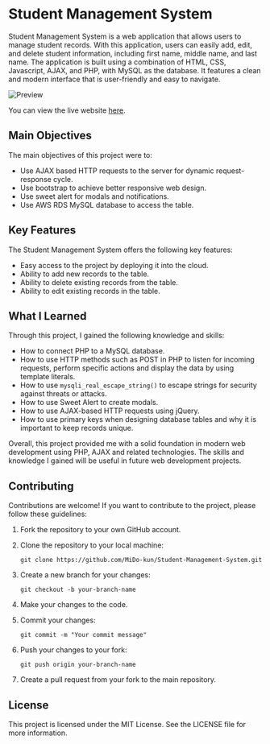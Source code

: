 # Student Management System

Student Management System is a web application that allows users to manage student records. With this application, users can easily add, edit, and delete student information, including first name, middle name, and last name. The application is built using a combination of HTML, CSS, Javascript, AJAX, and PHP, with MySQL as the database. It features a clean and modern interface that is user-friendly and easy to navigate.

![Preview](https://lh3.googleusercontent.com/pw/AJFCJaUfojM1zfLUAPDgsdt_geCtSz2cej4X0kOcfuVD_gAl3bG0C0wtCpH-9DVwnJzyWDkMT_386fl9hvKxyk7jdYm5oFbOg9Ao6F5LyH-FOmAIm1BSnZ43d6C19bOyrD64lRw3uElclM9CgD92oGNecfVq=w1363-h636-s-no)

You can view the live website [here](https://student-management-system.mido-kun.repl.co/).

## Main Objectives

The main objectives of this project were to:

- Use AJAX based HTTP requests to the server for dynamic request-response cycle.
- Use bootstrap to achieve better responsive web design.
- Use sweet alert for modals and notifications.
- Use AWS RDS MySQL database to access the table.

## Key Features

The Student Management System offers the following key features:

- Easy access to the project by deploying it into the cloud.
- Ability to add new records to the table.
- Ability to delete existing records from the table.
- Ability to edit existing records in the table.

## What I Learned

Through this project, I gained the following knowledge and skills:

- How to connect PHP to a MySQL database.
- How to use HTTP methods such as POST in PHP to listen for incoming requests, perform specific actions and display the data by using template literals.
- How to use `mysqli_real_escape_string()` to escape strings for security against threats or attacks.
- How to use Sweet Alert to create modals.
- How to use AJAX-based HTTP requests using jQuery.
- How to use primary keys when designing database tables and why it is important to keep records unique.

Overall, this project provided me with a solid foundation in modern web development using PHP, AJAX and related technologies. The skills and knowledge I gained will be useful in future web development projects.

## Contributing

Contributions are welcome! If you want to contribute to the project, please follow these guidelines:

1. Fork the repository to your own GitHub account.

2. Clone the repository to your local machine:

   `git clone https://github.com/MiDo-kun/Student-Management-System.git`

3. Create a new branch for your changes:

   `git checkout -b your-branch-name`

4. Make your changes to the code.

5. Commit your changes:

   `git commit -m "Your commit message"`

6. Push your changes to your fork:

   `git push origin your-branch-name`

7. Create a pull request from your fork to the main repository.

## License

This project is licensed under the MIT License. See the LICENSE file for more information.
